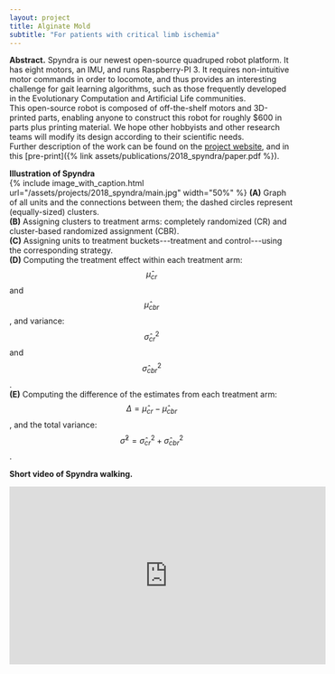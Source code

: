 ```yaml
---
layout: project
title: Alginate Mold
subtitle: "For patients with critical limb ischemia"
---
```

<script src="https://cdn.mathjax.org/mathjax/latest/MathJax.js?config=TeX-AMS-MML_HTMLorMML" type="text/javascript"></script>

**Abstract.**
Spyndra is our newest open-source quadruped robot platform. It has eight motors, an IMU, and runs Raspberry-PI 3. It requires non-intuitive motor commands in order to locomote, and thus provides an interesting challenge for gait learning algorithms, such as those frequently developed in the Evolutionary Computation and Artificial Life communities.
<br/>
This open-source robot is composed of off-the-shelf motors and 3D-printed parts, enabling anyone to construct this robot for roughly $600 in parts plus printing material. We hope other hobbyists and other research teams will modify its design according to their scientific needs.
<br/> 
Further description of the work can be found on the <a href="https://www.creativemachineslab.com/spyndra.html">project website</a>, and in this [pre-print]({% link assets/publications/2018_spyndra/paper.pdf %}). 


**Illustration of Spyndra** <br/>
{%
	include image_with_caption.html
	url="/assets/projects/2018_spyndra/main.jpg"
	width="50%"
%}
**(A)** Graph of all units and the connections between them; the dashed circles represent (equally-sized) clusters. <br/>
**(B)** Assigning clusters to treatment arms: completely randomized (CR) and cluster-based randomized assignment (CBR). <br/>
**(C)** Assigning units to treatment buckets---treatment and control---using the corresponding strategy. <br/>
**(D)** Computing the treatment effect within each treatment arm: $$\hat \mu_{cr}$$ and $$\hat \mu_{cbr}$$, and variance: $$\hat \sigma^2_{cr}$$ and $$\hat \sigma^2_{cbr}$$. <br/>
**(E)** Computing the difference of the estimates from each treatment arm: $$\Delta = \hat \mu_{cr} - \hat \mu_{cbr}$$, and the total variance: $$\hat \sigma^2 = \hat \sigma^2_{cr} + \hat \sigma^2_{cbr}$$. <br/>

**Short video of Spyndra walking.** <br/>
<iframe width="560" height="315" src="https://www.youtube.com/embed/i_a6hoQ2w08" frameborder="0" allow="accelerometer; autoplay; encrypted-media; gyroscope; picture-in-picture" allowfullscreen></iframe>